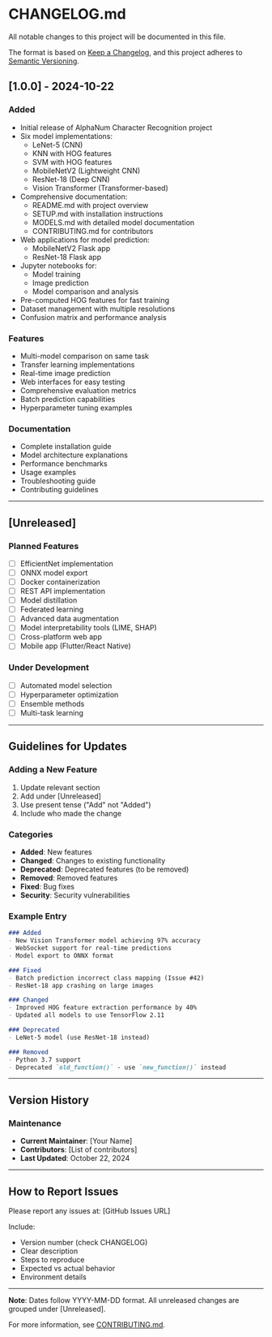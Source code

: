 # CHANGELOG.md

All notable changes to this project will be documented in this file.

The format is based on [Keep a Changelog](https://keepachangelog.com/en/1.0.0/),
and this project adheres to [Semantic Versioning](https://semver.org/spec/v2.0.0.html).

## [1.0.0] - 2024-10-22

### Added
- Initial release of AlphaNum Character Recognition project
- Six model implementations:
  - LeNet-5 (CNN)
  - KNN with HOG features
  - SVM with HOG features
  - MobileNetV2 (Lightweight CNN)
  - ResNet-18 (Deep CNN)
  - Vision Transformer (Transformer-based)
- Comprehensive documentation:
  - README.md with project overview
  - SETUP.md with installation instructions
  - MODELS.md with detailed model documentation
  - CONTRIBUTING.md for contributors
- Web applications for model prediction:
  - MobileNetV2 Flask app
  - ResNet-18 Flask app
- Jupyter notebooks for:
  - Model training
  - Image prediction
  - Model comparison and analysis
- Pre-computed HOG features for fast training
- Dataset management with multiple resolutions
- Confusion matrix and performance analysis

### Features
- Multi-model comparison on same task
- Transfer learning implementations
- Real-time image prediction
- Web interfaces for easy testing
- Comprehensive evaluation metrics
- Batch prediction capabilities
- Hyperparameter tuning examples

### Documentation
- Complete installation guide
- Model architecture explanations
- Performance benchmarks
- Usage examples
- Troubleshooting guide
- Contributing guidelines

---

## [Unreleased]

### Planned Features
- [ ] EfficientNet implementation
- [ ] ONNX model export
- [ ] Docker containerization
- [ ] REST API implementation
- [ ] Model distillation
- [ ] Federated learning
- [ ] Advanced data augmentation
- [ ] Model interpretability tools (LIME, SHAP)
- [ ] Cross-platform web app
- [ ] Mobile app (Flutter/React Native)

### Under Development
- [ ] Automated model selection
- [ ] Hyperparameter optimization
- [ ] Ensemble methods
- [ ] Multi-task learning

---

## Guidelines for Updates

### Adding a New Feature
1. Update relevant section
2. Add under [Unreleased]
3. Use present tense ("Add" not "Added")
4. Include who made the change

### Categories
- **Added**: New features
- **Changed**: Changes to existing functionality
- **Deprecated**: Deprecated features (to be removed)
- **Removed**: Removed features
- **Fixed**: Bug fixes
- **Security**: Security vulnerabilities

### Example Entry
```markdown
### Added
- New Vision Transformer model achieving 97% accuracy
- WebSocket support for real-time predictions
- Model export to ONNX format

### Fixed
- Batch prediction incorrect class mapping (Issue #42)
- ResNet-18 app crashing on large images

### Changed
- Improved HOG feature extraction performance by 40%
- Updated all models to use TensorFlow 2.11

### Deprecated
- LeNet-5 model (use ResNet-18 instead)

### Removed
- Python 3.7 support
- Deprecated `old_function()` - use `new_function()` instead
```

---

## Version History

### Maintenance
- **Current Maintainer**: [Your Name]
- **Contributors**: [List of contributors]
- **Last Updated**: October 22, 2024

---

## How to Report Issues

Please report any issues at: [GitHub Issues URL]

Include:
- Version number (check CHANGELOG)
- Clear description
- Steps to reproduce
- Expected vs actual behavior
- Environment details

---

**Note**: Dates follow YYYY-MM-DD format. All unreleased changes are grouped under [Unreleased].

For more information, see [CONTRIBUTING.md](CONTRIBUTING.md).
